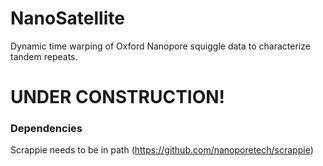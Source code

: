 # NanoSatellite
Dynamic time warping of Oxford Nanopore squiggle data to characterize tandem repeats.

# UNDER CONSTRUCTION!

### Dependencies
Scrappie needs to be in path (https://github.com/nanoporetech/scrappie)
